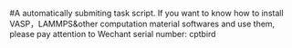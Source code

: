 #A automatically submiting task script.
If you want to know how to install VASP，LAMMPS&other computation material softwares  and use them, please pay attention to Wechant serial number: cptbird

